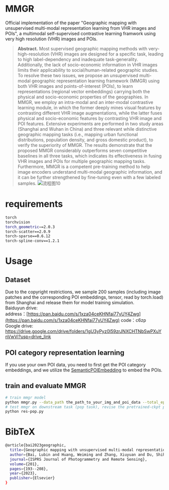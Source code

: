 # MMGR
Official implementation of the paper "Geographic mapping with unsupervised multi-modal representation learning from VHR images and POIs", a multimodal self-supervised contrastive learning framwork using very high resolution (VHR) images and POIs. 
> **Abstract.**
> Most supervised geographic mapping methods with very-high-resolution (VHR) images are designed for a specific task, leading to high label-dependency and inadequate task-generality. Additionally, the lack of socio-economic information in VHR images limits their applicability to social/human-related geographic studies. To resolve these two issues, we propose an unsupervised multi-modal geographic representation learning framework (MMGR) using both VHR images and points-of-interest (POIs), to learn representations (regional vector embeddings) carrying both the physical and socio-economic properties of the geographies. In MMGR, we employ an intra-modal and an inter-modal contrastive learning module, in which the former deeply mines visual features by contrasting different VHR image augmentations, while the latter fuses physical and socio-economic features by contrasting VHR image and POI features. Extensive experiments are performed in two study areas (Shanghai and Wuhan in China) and three relevant while distinctive geographic mapping tasks (i.e., mapping urban functional distributions, population density, and gross domestic product), to verify the superiority of MMGR. The results demonstrate that the proposed MMGR considerably outperforms seven competitive baselines in all three tasks, which indicates its effectiveness in fusing VHR images and POIs for multiple geographic mapping tasks. Furthermore, MMGR is a competent pre-training method to help image encoders understand multi-modal geographic information, and it can be further strengthened by fine-tuning even with a few labeled samples.
> ![流程图10](https://github.com/bailubin/MMGR/assets/29422469/1b643f36-1fca-48ff-b229-5c05d105b0d1)
# requirements
```bash
torch
torchvision
torch_geometric==2.0.3
torch-scatter==2.0.9
torch-sparse==0.6.12
torch-spline-conv==1.2.1
```
# Usage
## Dataset 
Due to the copyright restrictions, we sample 200 samples (including image patches and the corresponding POI embeddings, tensor, read by torch.load) from Shanghai and release them for model training simulation.  
Baiduyun drive:  
address：[https://pan.baidu.com/s/1xza04ceKHNfai77yUY4Zwg](https://pan.baidu.com/s/1xza04ceKHNfai77yUY4Zwg) 
code：c6zp  
Google drive:  
https://drive.google.com/drive/folders/1gU3yPyz0l59zrJNXCHTNbSwPXuYnVwVi?usp=drive_link  

## POI category representation learning
If you use your own POI data, you need to first get the POI category embeddings, and we utilize the [SemanticPOIEmbedding](https://github.com/RightBank/Semantics-preserved-POI-embedding) to embed the POIs.
## train and evaluate MMGR
```bash
# train mmgr model
python mmgr.py --data_path the_path_to_your_img_and_poi_data --total_epoch 120 --model_path the_path_to_save_model --train_record train_record_name
# test mmgr on downstream task (pop task), revise the pretrained-ckpt path in the python file in the first step
python res-pop.py
```
# BibTeX
```bash
@article{bai2023geographic,
  title={Geographic mapping with unsupervised multi-modal representation learning from VHR images and POIs},
  author={Bai, Lubin and Huang, Weiming and Zhang, Xiuyuan and Du, Shihong and Cong, Gao and Wang, Haoyu and Liu, Bo},
  journal={ISPRS Journal of Photogrammetry and Remote Sensing},
  volume={201},
  pages={193--208},
  year={2023},
  publisher={Elsevier}
}
```
